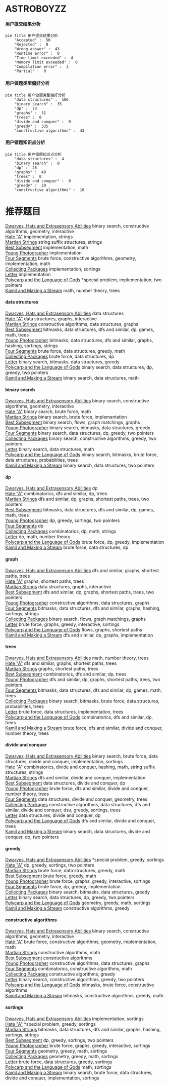 # ASTROBOYZZ
<!-- tabs:start -->
#### **用户提交结果分析**

```mermaid
pie title 用户提交结果分析
    "Accepted" :  50
    "Rejected" :  0
    "Wrong answer" :  43
    "Runtime error" :  0
    "Time limit exceeded" :  4
    "Memory limit exceeded" :  0
    "Compilation error" :  3
    "Partial" :  0
```
#### **用户做题类型偏好分析**

```mermaid
pie title 用户做题类型偏好分析
    "data structures" :  106
    "binary search" :  35
    "dp" :  73
    "graphs" :  31
    "trees" :  0
    "divide and conquer" :  0
    "greedy" :  335
    "constructive algorithms" :  43
```
#### **用户错题知识点分析**

```mermaid
pie title 用户错题知识点分析
    "data structures" :  4
    "binary search" :  0
    "dp" :  25
    "graphs" :  40
    "trees" :  0
    "divide and conquer" :  0
    "greedy" :  29
    "constructive algorithms" :  10
```
<!-- tabs:end -->
# 推荐题目
[Dwarves, Hats and Extrasensory Abilities](https://codeforces.com/contest/1064/problem/E)		binary search,
                        constructive algorithms,
                        geometry,
                        interactive		  
[Hate "A"](http://codeforces.com/problemset/problem/1146/B)		implementation,
                        strings		  
[Martian Strings](http://codeforces.com/problemset/problem/149/E)		string suffix structures,
                        strings		  
[Best Subsegment](http://codeforces.com/problemset/problem/1117/A)		implementation,
                        math		  
[Young Photographer](http://codeforces.com/problemset/problem/14/B)		implementation		  
[Four Segments](http://codeforces.com/problemset/problem/14/C)		brute force,
                        constructive algorithms,
                        geometry,
                        implementation,
                        math		  
[Collecting Packages](http://codeforces.com/problemset/problem/1294/B)		implementation,
                        sortings		  
[Letter](http://codeforces.com/problemset/problem/14/A)		implementation		  
[Polycarp and the Language of Gods](http://codeforces.com/problemset/problem/1431/B)		*special problem,
                        implementation,
                        two pointers		  
[Kamil and Making a Stream](https://codeforces.com/contest/1230/problem/E)		math,
                        number theory,
                        trees		  
<!-- tabs:start -->
#### **data structures**
[Dwarves, Hats and Extrasensory Abilities](https://codeforces.com/contest/1053/problem/C)		data structures		  
[Hate "A"](http://codeforces.com/problemset/problem/1499/G)		data structures,
                        graphs,
                        interactive		  
[Martian Strings](http://codeforces.com/problemset/problem/1439/B)		constructive algorithms,
                        data structures,
                        graphs		  
[Best Subsegment](http://codeforces.com/problemset/problem/1498/F)		bitmasks,
                        data structures,
                        dfs and similar,
                        dp,
                        games,
                        math,
                        trees		  
[Young Photographer](http://codeforces.com/problemset/problem/1476/E)		bitmasks,
                        data structures,
                        dfs and similar,
                        graphs,
                        hashing,
                        sortings,
                        strings		  
[Four Segments](http://codeforces.com/problemset/problem/1499/C)		brute force,
                        data structures,
                        greedy,
                        math		  
[Collecting Packages](http://codeforces.com/problemset/problem/1498/C)		brute force,
                        data structures,
                        dp		  
[Letter](http://codeforces.com/problemset/problem/1498/B)		binary search,
                        bitmasks,
                        data structures,
                        greedy		  
[Polycarp and the Language of Gods](http://codeforces.com/problemset/problem/1492/C)		binary search,
                        data structures,
                        dp,
                        greedy,
                        two pointers		  
[Kamil and Making a Stream](http://codeforces.com/problemset/problem/1490/G)		binary search,
                        data structures,
                        math		  
#### **binary search**
[Dwarves, Hats and Extrasensory Abilities](https://codeforces.com/contest/1064/problem/E)		binary search,
                        constructive algorithms,
                        geometry,
                        interactive		  
[Hate "A"](http://codeforces.com/problemset/problem/1195/B)		binary search,
                        brute force,
                        math		  
[Martian Strings](http://codeforces.com/problemset/problem/1011/B)		binary search,
                        brute force,
                        implementation		  
[Best Subsegment](https://codeforces.com/contest/1424/problem/B)		binary search,
                        flows,
                        graph matchings,
                        graphs		  
[Young Photographer](http://codeforces.com/problemset/problem/1498/B)		binary search,
                        bitmasks,
                        data structures,
                        greedy		  
[Four Segments](http://codeforces.com/problemset/problem/1492/C)		binary search,
                        data structures,
                        dp,
                        greedy,
                        two pointers		  
[Collecting Packages](http://codeforces.com/problemset/problem/1463/D)		binary search,
                        constructive algorithms,
                        greedy,
                        two pointers		  
[Letter](http://codeforces.com/problemset/problem/1490/G)		binary search,
                        data structures,
                        math		  
[Polycarp and the Language of Gods](http://codeforces.com/problemset/problem/1479/D)		binary search,
                        bitmasks,
                        brute force,
                        data structures,
                        probabilities,
                        trees		  
[Kamil and Making a Stream](http://codeforces.com/problemset/problem/1436/E)		binary search,
                        data structures,
                        two pointers		  
#### **dp**
[Dwarves, Hats and Extrasensory Abilities](http://codeforces.com/problemset/problem/14/E)		dp		  
[Hate "A"](http://codeforces.com/problemset/problem/1499/F)		combinatorics,
                        dfs and similar,
                        dp,
                        trees		  
[Martian Strings](http://codeforces.com/problemset/problem/14/D)		dfs and similar,
                        dp,
                        graphs,
                        shortest paths,
                        trees,
                        two pointers		  
[Best Subsegment](http://codeforces.com/problemset/problem/1498/F)		bitmasks,
                        data structures,
                        dfs and similar,
                        dp,
                        games,
                        math,
                        trees		  
[Young Photographer](https://codeforces.com/contest/1395/problem/D)		dp,
                        greedy,
                        sortings,
                        two pointers		  
[Four Segments](http://codeforces.com/problemset/problem/149/D)		dp		  
[Collecting Packages](http://codeforces.com/problemset/problem/1499/E)		combinatorics,
                        dp,
                        math,
                        strings		  
[Letter](http://codeforces.com/problemset/problem/1499/D)		dp,
                        math,
                        number theory		  
[Polycarp and the Language of Gods](http://codeforces.com/problemset/problem/1499/B)		brute force,
                        dp,
                        greedy,
                        implementation		  
[Kamil and Making a Stream](http://codeforces.com/problemset/problem/1498/C)		brute force,
                        data structures,
                        dp		  
#### **graph**
[Dwarves, Hats and Extrasensory Abilities](http://codeforces.com/problemset/problem/1037/D)		dfs and similar,
                        graphs,
                        shortest paths,
                        trees		  
[Hate "A"](http://codeforces.com/problemset/problem/1051/F)		graphs,
                        shortest paths,
                        trees		  
[Martian Strings](http://codeforces.com/problemset/problem/1499/G)		data structures,
                        graphs,
                        interactive		  
[Best Subsegment](http://codeforces.com/problemset/problem/14/D)		dfs and similar,
                        dp,
                        graphs,
                        shortest paths,
                        trees,
                        two pointers		  
[Young Photographer](http://codeforces.com/problemset/problem/1439/B)		constructive algorithms,
                        data structures,
                        graphs		  
[Four Segments](http://codeforces.com/problemset/problem/1476/E)		bitmasks,
                        data structures,
                        dfs and similar,
                        graphs,
                        hashing,
                        sortings,
                        strings		  
[Collecting Packages](https://codeforces.com/contest/1424/problem/B)		binary search,
                        flows,
                        graph matchings,
                        graphs		  
[Letter](http://codeforces.com/problemset/problem/1498/E)		brute force,
                        graphs,
                        greedy,
                        interactive,
                        sortings		  
[Polycarp and the Language of Gods](http://codeforces.com/problemset/problem/1307/G)		flows,
                        graphs,
                        shortest paths		  
[Kamil and Making a Stream](http://codeforces.com/problemset/problem/1498/D)		dfs and similar,
                        dp,
                        graphs,
                        implementation		  
#### **trees**
[Dwarves, Hats and Extrasensory Abilities](https://codeforces.com/contest/1230/problem/E)		math,
                        number theory,
                        trees		  
[Hate "A"](http://codeforces.com/problemset/problem/1037/D)		dfs and similar,
                        graphs,
                        shortest paths,
                        trees		  
[Martian Strings](http://codeforces.com/problemset/problem/1051/F)		graphs,
                        shortest paths,
                        trees		  
[Best Subsegment](http://codeforces.com/problemset/problem/1499/F)		combinatorics,
                        dfs and similar,
                        dp,
                        trees		  
[Young Photographer](http://codeforces.com/problemset/problem/14/D)		dfs and similar,
                        dp,
                        graphs,
                        shortest paths,
                        trees,
                        two pointers		  
[Four Segments](http://codeforces.com/problemset/problem/1498/F)		bitmasks,
                        data structures,
                        dfs and similar,
                        dp,
                        games,
                        math,
                        trees		  
[Collecting Packages](http://codeforces.com/problemset/problem/1479/D)		binary search,
                        bitmasks,
                        brute force,
                        data structures,
                        probabilities,
                        trees		  
[Letter](http://codeforces.com/problemset/problem/1511/C)		brute force,
                        data structures,
                        implementation,
                        trees		  
[Polycarp and the Language of Gods](http://codeforces.com/problemset/problem/1499/F)		combinatorics,
                        dfs and similar,
                        dp,
                        trees		  
[Kamil and Making a Stream](http://codeforces.com/problemset/problem/1491/E)		brute force,
                        dfs and similar,
                        divide and conquer,
                        number theory,
                        trees		  
#### **divide and conquer**
[Dwarves, Hats and Extrasensory Abilities](http://codeforces.com/problemset/problem/1461/D)		binary search,
                        brute force,
                        data structures,
                        divide and conquer,
                        implementation,
                        sortings		  
[Hate "A"](http://codeforces.com/problemset/problem/1466/G)		combinatorics,
                        divide and conquer,
                        hashing,
                        math,
                        string suffix structures,
                        strings		  
[Martian Strings](http://codeforces.com/problemset/problem/1490/D)		dfs and similar,
                        divide and conquer,
                        implementation		  
[Best Subsegment](https://codeforces.com/contest/1483/problem/C)		data structures,
                        divide and conquer,
                        dp		  
[Young Photographer](http://codeforces.com/problemset/problem/1491/E)		brute force,
                        dfs and similar,
                        divide and conquer,
                        number theory,
                        trees		  
[Four Segments](http://codeforces.com/problemset/problem/1303/G)		data structures,
                        divide and conquer,
                        geometry,
                        trees		  
[Collecting Packages](http://codeforces.com/problemset/problem/1494/D)		constructive algorithms,
                        data structures,
                        dfs and similar,
                        divide and conquer,
                        dsu,
                        greedy,
                        sortings,
                        trees		  
[Letter](http://codeforces.com/problemset/problem/1482/E)		data structures,
                        divide and conquer,
                        dp		  
[Polycarp and the Language of Gods](http://codeforces.com/problemset/problem/566/C)		dfs and similar,
                        divide and conquer,
                        trees		  
[Kamil and Making a Stream](http://codeforces.com/problemset/problem/1428/F)		binary search,
                        data structures,
                        divide and conquer,
                        dp,
                        two pointers		  
#### **greedy**
[Dwarves, Hats and Extrasensory Abilities](http://codeforces.com/problemset/problem/1346/C)		*special problem,
                        greedy,
                        sortings		  
[Hate "A"](https://codeforces.com/contest/1395/problem/D)		dp,
                        greedy,
                        sortings,
                        two pointers		  
[Martian Strings](http://codeforces.com/problemset/problem/1499/C)		brute force,
                        data structures,
                        greedy,
                        math		  
[Best Subsegment](http://codeforces.com/problemset/problem/1236/A)		brute force,
                        greedy,
                        math		  
[Young Photographer](http://codeforces.com/problemset/problem/1498/E)		brute force,
                        graphs,
                        greedy,
                        interactive,
                        sortings		  
[Four Segments](http://codeforces.com/problemset/problem/1499/B)		brute force,
                        dp,
                        greedy,
                        implementation		  
[Collecting Packages](http://codeforces.com/problemset/problem/1498/B)		binary search,
                        bitmasks,
                        data structures,
                        greedy		  
[Letter](http://codeforces.com/problemset/problem/1492/C)		binary search,
                        data structures,
                        dp,
                        greedy,
                        two pointers		  
[Polycarp and the Language of Gods](https://codeforces.com/contest/1496/problem/C)		geometry,
                        greedy,
                        math,
                        sortings		  
[Kamil and Making a Stream](http://codeforces.com/problemset/problem/1493/A)		constructive algorithms,
                        greedy		  
#### **constructive algorithms**
[Dwarves, Hats and Extrasensory Abilities](https://codeforces.com/contest/1064/problem/E)		binary search,
                        constructive algorithms,
                        geometry,
                        interactive		  
[Hate "A"](http://codeforces.com/problemset/problem/14/C)		brute force,
                        constructive algorithms,
                        geometry,
                        implementation,
                        math		  
[Martian Strings](http://codeforces.com/problemset/problem/1266/B)		constructive algorithms,
                        math		  
[Best Subsegment](http://codeforces.com/problemset/problem/1276/E)		constructive algorithms		  
[Young Photographer](http://codeforces.com/problemset/problem/1439/B)		constructive algorithms,
                        data structures,
                        graphs		  
[Four Segments](http://codeforces.com/problemset/problem/1499/A)		combinatorics,
                        constructive algorithms,
                        math		  
[Collecting Packages](http://codeforces.com/problemset/problem/1493/A)		constructive algorithms,
                        greedy		  
[Letter](http://codeforces.com/problemset/problem/1463/D)		binary search,
                        constructive algorithms,
                        greedy,
                        two pointers		  
[Polycarp and the Language of Gods](https://codeforces.com/contest/1456/problem/B)		bitmasks,
                        brute force,
                        constructive algorithms		  
[Kamil and Making a Stream](http://codeforces.com/problemset/problem/1492/D)		bitmasks,
                        constructive algorithms,
                        greedy,
                        math		  
#### **sortings**
[Dwarves, Hats and Extrasensory Abilities](http://codeforces.com/problemset/problem/1294/B)		implementation,
                        sortings		  
[Hate "A"](http://codeforces.com/problemset/problem/1346/C)		*special problem,
                        greedy,
                        sortings		  
[Martian Strings](http://codeforces.com/problemset/problem/1476/E)		bitmasks,
                        data structures,
                        dfs and similar,
                        graphs,
                        hashing,
                        sortings,
                        strings		  
[Best Subsegment](https://codeforces.com/contest/1395/problem/D)		dp,
                        greedy,
                        sortings,
                        two pointers		  
[Young Photographer](http://codeforces.com/problemset/problem/1498/E)		brute force,
                        graphs,
                        greedy,
                        interactive,
                        sortings		  
[Four Segments](https://codeforces.com/contest/1496/problem/C)		geometry,
                        greedy,
                        math,
                        sortings		  
[Collecting Packages](http://codeforces.com/problemset/problem/1495/A)		geometry,
                        greedy,
                        math,
                        sortings		  
[Letter](http://codeforces.com/problemset/problem/1497/A)		brute force,
                        data structures,
                        greedy,
                        sortings		  
[Polycarp and the Language of Gods](http://codeforces.com/problemset/problem/1427/A)		math,
                        sortings		  
[Kamil and Making a Stream](http://codeforces.com/problemset/problem/1461/D)		binary search,
                        brute force,
                        data structures,
                        divide and conquer,
                        implementation,
                        sortings		  
<!-- tabs:end -->
